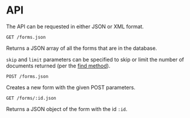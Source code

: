 # API

The API can be requested in either JSON or XML format.

`GET /forms.json`

Returns a JSON array of all the forms that are in the database.

`skip` and `limit` parameters can be specified to skip or limit the number of documents returned (per the [find method](http://api.mongodb.org/ruby/1.9.2/Mongo/Collection.html#find-instance_method)).

`POST /forms.json`

Creates a new form with the given POST parameters.

`GET /forms/:id.json`

Returns a JSON object of the form with the id `:id`.
